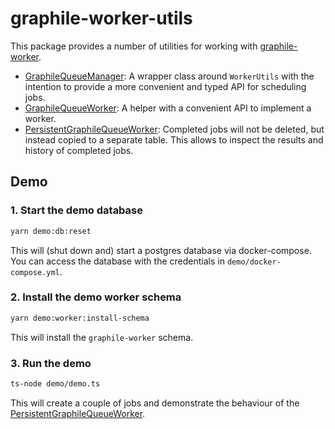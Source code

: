 # graphile-worker-utils

This package provides a number of utilities for working with
[graphile-worker](https://github.com/graphile/worker).

- [GraphileQueueManager](./src/manager.ts):
    A wrapper class around `WorkerUtils` with the intention
    to provide a more convenient and typed API for scheduling jobs.
- [GraphileQueueWorker](./src/worker.ts):
    A helper with a convenient API to implement a worker.
- [PersistentGraphileQueueWorker](./src/persistent-worker.ts):
    Completed jobs will not be deleted, but instead copied
    to a separate table. This allows to inspect the results
    and history of completed jobs.

## Demo

### 1. Start the demo database

```sh
yarn demo:db:reset
```

This will (shut down and) start a postgres database via docker-compose.
You can access the database with the credentials in `demo/docker-compose.yml`.

### 2. Install the demo worker schema

```sh
yarn demo:worker:install-schema
```

This will install the `graphile-worker` schema.

### 3. Run the demo

```sh
ts-node demo/demo.ts
```

This will create a couple of jobs and demonstrate the behaviour of the
[PersistentGraphileQueueWorker](./src/persistent-worker.ts).
